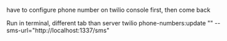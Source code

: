have to configure phone number on twilio console first, then come back

Run in terminal, different tab than server
twilio phone-numbers:update "<yourtwilionumber>" --sms-url="http://localhost:1337/sms"